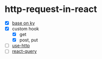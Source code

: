 # http-request-in-react

- [x] [base on ky](https://github.com/sindresorhus/ky)
- [x] custom hook
  - [x] get
  - [x] post, put
- [ ] [use-http](https://github.com/alex-cory/use-http)
- [ ] [react-query](https://github.com/tannerlinsley/react-query)
